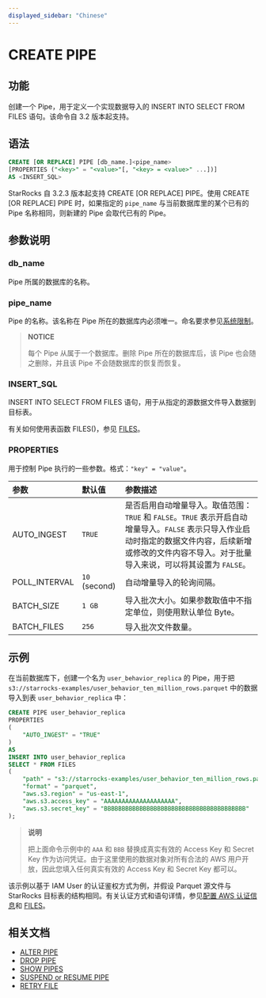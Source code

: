 ```yaml
---
displayed_sidebar: "Chinese"
---
```


# CREATE PIPE

## 功能

创建一个 Pipe，用于定义一个实现数据导入的 INSERT INTO SELECT FROM FILES 语句。该命令自 3.2 版本起支持。

## 语法

```SQL
CREATE [OR REPLACE] PIPE [db_name.]<pipe_name> 
[PROPERTIES ("<key>" = "<value>"[, "<key> = <value>" ...])]
AS <INSERT_SQL>
```

StarRocks 自 3.2.3 版本起支持 CREATE [OR REPLACE] PIPE。使用 CREATE [OR REPLACE] PIPE 时，如果指定的 `pipe_name` 与当前数据库里的某个已有的 Pipe 名称相同，则新建的 Pipe 会取代已有的 Pipe。

## 参数说明

### db_name

Pipe 所属的数据库的名称。

### pipe_name

Pipe 的名称。该名称在 Pipe 所在的数据库内必须唯一。命名要求参见[系统限制](../../../reference/System_limit.md)。

> **NOTICE**
>
> 每个 Pipe 从属于一个数据库。删除 Pipe 所在的数据库后，该 Pipe 也会随之删除，并且该 Pipe 不会随数据库的恢复而恢复。

### INSERT_SQL

INSERT INTO SELECT FROM FILES 语句，用于从指定的源数据文件导入数据到目标表。

有关如何使用表函数 FILES()，参见 [FILES](../../../sql-reference/sql-functions/table-functions/files.md)。

### PROPERTIES

用于控制 Pipe 执行的一些参数。格式：`"key" = "value"`。

| 参数          | 默认值        | 参数描述                                                     |
| :------------ | :------------ | :----------------------------------------------------------- |
| AUTO_INGEST   | `TRUE`        | 是否启用自动增量导入。取值范围：`TRUE` 和 `FALSE`。`TRUE` 表示开启自动增量导入。`FALSE` 表示只导入作业启动时指定的数据文件内容，后续新增或修改的文件内容不导入。对于批量导入来说，可以将其设置为 `FALSE`。 |
| POLL_INTERVAL | `10` (second) | 自动增量导入的轮询间隔。                                     |
| BATCH_SIZE    | `1 GB`       | 导入批次大小。如果参数取值中不指定单位，则使用默认单位 Byte。 |
| BATCH_FILES   | `256`         | 导入批次文件数量。                                           |

## 示例

在当前数据库下，创建一个名为 `user_behavior_replica` 的 Pipe，用于把 `s3://starrocks-examples/user_behavior_ten_million_rows.parquet` 中的数据导入到表 `user_behavior_replica` 中：

```SQL
CREATE PIPE user_behavior_replica
PROPERTIES
(
    "AUTO_INGEST" = "TRUE"
)
AS
INSERT INTO user_behavior_replica
SELECT * FROM FILES
(
    "path" = "s3://starrocks-examples/user_behavior_ten_million_rows.parquet",
    "format" = "parquet",
    "aws.s3.region" = "us-east-1",
    "aws.s3.access_key" = "AAAAAAAAAAAAAAAAAAAA",
    "aws.s3.secret_key" = "BBBBBBBBBBBBBBBBBBBBBBBBBBBBBBBBBBBBBBBB"
); 
```

> **说明**
>
> 把上面命令示例中的 `AAA` 和 `BBB` 替换成真实有效的 Access Key 和 Secret Key 作为访问凭证。由于这里使用的数据对象对所有合法的 AWS 用户开放，因此您填入任何真实有效的 Access Key 和 Secret Key 都可以。

该示例以基于 IAM User 的认证鉴权方式为例，并假设 Parquet 源文件与 StarRocks 目标表的结构相同。有关认证方式和语句详情，参见[配置 AWS 认证信息](../../../integrations/authenticate_to_aws_resources.md)和 [FILES](../../../sql-reference/sql-functions/table-functions/files.md)。

## 相关文档

- [ALTER PIPE](../data-manipulation/ALTER_PIPE.md)
- [DROP PIPE](../data-manipulation/DROP_PIPE.md)
- [SHOW PIPES](../data-manipulation/SHOW_PIPES.md)
- [SUSPEND or RESUME PIPE](../data-manipulation/SUSPEND_or_RESUME_PIPE.md)
- [RETRY FILE](../data-manipulation/RETRY_FILE.md)
